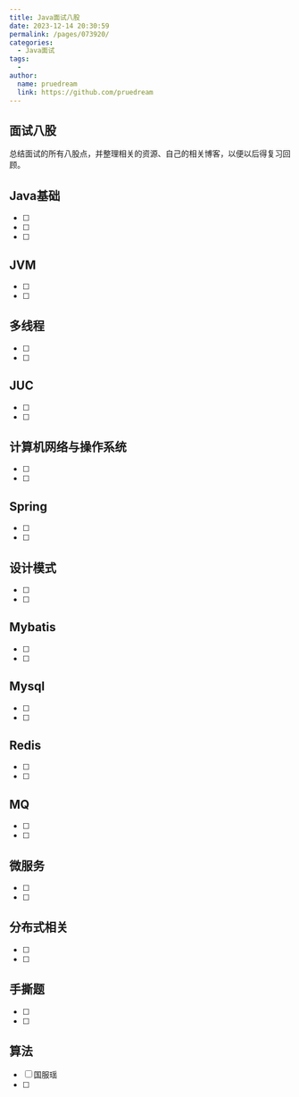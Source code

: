 ```yaml
---
title: Java面试八股
date: 2023-12-14 20:30:59
permalink: /pages/073920/
categories:
  - Java面试
tags:
  - 
author: 
  name: pruedream
  link: https://github.com/pruedream
---
```

## 面试八股

总结面试的所有八股点，并整理相关的资源、自己的相关博客，以便以后得复习回顾。



## Java基础

- [ ] 
- [ ] 
- [ ] 

## JVM

- [ ] 
- [ ] 



## 多线程

- [ ] 
- [ ] 

## JUC

- [ ] 
- [ ] 



## 计算机网络与操作系统

- [ ] 
- [ ] 



## Spring

- [ ] 
- [ ] 

## 设计模式

- [ ] 
- [ ] 

## Mybatis

- [ ] 
- [ ] 

## Mysql

- [ ] 
- [ ] 

## Redis

- [ ] 
- [ ] 

## MQ

- [ ] 
- [ ] 

## 微服务

- [ ] 
- [ ] 

## 分布式相关

- [ ] 
- [ ] 

## 手撕题

- [ ] 
- [ ] 





## 算法

- [ ] 国服瑶
- [ ] 







